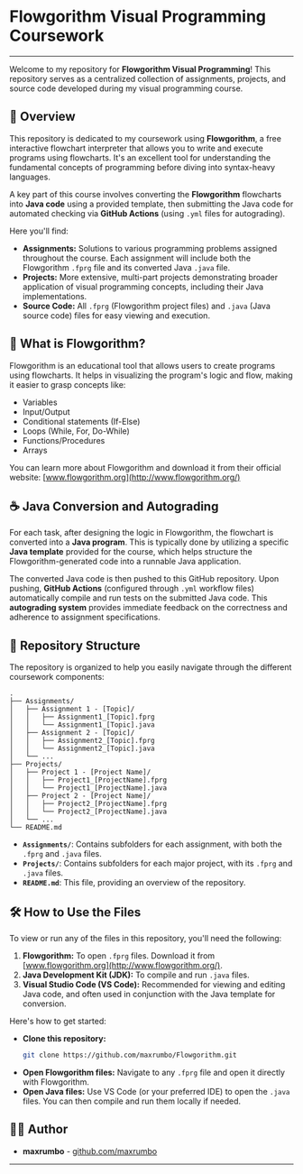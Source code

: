 # Flowgorithm Visual Programming Coursework

-----

Welcome to my repository for **Flowgorithm Visual Programming**\! This repository serves as a centralized collection of assignments, projects, and source code developed during my visual programming course.

## 📝 Overview

This repository is dedicated to my coursework using **Flowgorithm**, a free interactive flowchart interpreter that allows you to write and execute programs using flowcharts. It's an excellent tool for understanding the fundamental concepts of programming before diving into syntax-heavy languages.

A key part of this course involves converting the **Flowgorithm** flowcharts into **Java code** using a provided template, then submitting the Java code for automated checking via **GitHub Actions** (using `.yml` files for autograding).

Here you'll find:

  * **Assignments:** Solutions to various programming problems assigned throughout the course. Each assignment will include both the Flowgorithm `.fprg` file and its converted Java `.java` file.
  * **Projects:** More extensive, multi-part projects demonstrating broader application of visual programming concepts, including their Java implementations.
  * **Source Code:** All `.fprg` (Flowgorithm project files) and `.java` (Java source code) files for easy viewing and execution.

## 🚀 What is Flowgorithm?

Flowgorithm is an educational tool that allows users to create programs using flowcharts. It helps in visualizing the program's logic and flow, making it easier to grasp concepts like:

  * Variables
  * Input/Output
  * Conditional statements (If-Else)
  * Loops (While, For, Do-While)
  * Functions/Procedures
  * Arrays

You can learn more about Flowgorithm and download it from their official website: [www.flowgorithm.org](http://www.flowgorithm.org/)

## ☕ Java Conversion and Autograding

For each task, after designing the logic in Flowgorithm, the flowchart is converted into a **Java program**. This is typically done by utilizing a specific **Java template** provided for the course, which helps structure the Flowgorithm-generated code into a runnable Java application.

The converted Java code is then pushed to this GitHub repository. Upon pushing, **GitHub Actions** (configured through `.yml` workflow files) automatically compile and run tests on the submitted Java code. This **autograding system** provides immediate feedback on the correctness and adherence to assignment specifications.

## 📂 Repository Structure

The repository is organized to help you easily navigate through the different coursework components:

```
.
├── Assignments/
│   ├── Assignment 1 - [Topic]/
│   │   ├── Assignment1_[Topic].fprg
│   │   └── Assignment1_[Topic].java
│   ├── Assignment 2 - [Topic]/
│   │   ├── Assignment2_[Topic].fprg
│   │   └── Assignment2_[Topic].java
│   └── ...
├── Projects/
│   ├── Project 1 - [Project Name]/
│   │   ├── Project1_[ProjectName].fprg
│   │   └── Project1_[ProjectName].java
│   ├── Project 2 - [Project Name]/
│   │   ├── Project2_[ProjectName].fprg
│   │   └── Project2_[ProjectName].java
│   └── ...
└── README.md
```

  * **`Assignments/`**: Contains subfolders for each assignment, with both the `.fprg` and `.java` files.
  * **`Projects/`**: Contains subfolders for each major project, with its `.fprg` and `.java` files.
  * **`README.md`**: This file, providing an overview of the repository.

## 🛠 How to Use the Files

To view or run any of the files in this repository, you'll need the following:

1.  **Flowgorithm:** To open `.fprg` files. Download it from [www.flowgorithm.org](http://www.flowgorithm.org/).
2.  **Java Development Kit (JDK):** To compile and run `.java` files.
3.  **Visual Studio Code (VS Code):** Recommended for viewing and editing Java code, and often used in conjunction with the Java template for conversion.

Here's how to get started:

  * **Clone this repository:**
    ```bash
    git clone https://github.com/maxrumbo/Flowgorithm.git
    ```
  * **Open Flowgorithm files:** Navigate to any `.fprg` file and open it directly with Flowgorithm.
  * **Open Java files:** Use VS Code (or your preferred IDE) to open the `.java` files. You can then compile and run them locally if needed.

## 👨‍💻 Author

  * **maxrumbo** - [github.com/maxrumbo](https://www.google.com/search?q=https://github.com/maxrumbo)

-----